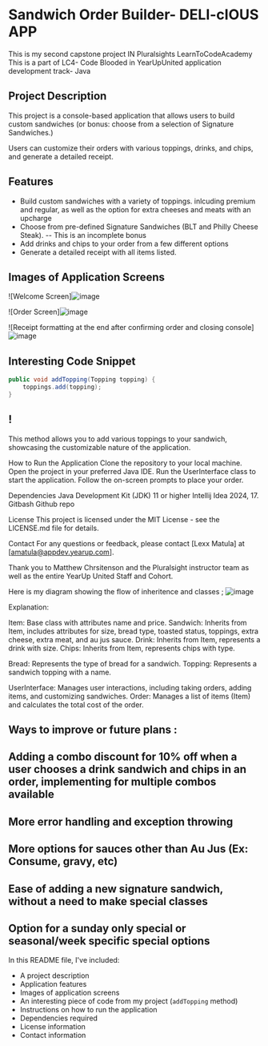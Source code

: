 # Sandwich Order Builder- DELI-cIOUS APP

This is my second capstone project IN Pluralsights LearnToCodeAcademy 
This is a part of LC4- Code Blooded in YearUpUnited application development track- Java

## Project Description
This project is a console-based application that allows users to build custom sandwiches (or bonus: choose from a selection of Signature Sandwiches.)

Users can customize their orders with various toppings, drinks, and chips, and generate a detailed receipt.

## Features
- Build custom sandwiches with a variety of toppings. inlcuding premium and regular, as well as the option for extra cheeses and meats with an upcharge 
- Choose from pre-defined Signature Sandwiches (BLT and Philly Cheese Steak). -- This is an incomplete bonus
- Add drinks and chips to your order from a few different options
- Generate a detailed receipt with all items listed.

## Images of Application Screens
![Welcome Screen]![image](https://github.com/user-attachments/assets/c56f05f9-5b08-41c2-bff6-af59e84b532d)



![Order Screen]![image](https://github.com/user-attachments/assets/2af01713-0052-470b-9205-45b4ab7845ff)


![Receipt formatting at the end after confirming order and closing console]![image](https://github.com/user-attachments/assets/7f640793-7c1d-48e2-9826-f22093b45038)


## Interesting Code Snippet
```java
public void addTopping(Topping topping) {
    toppings.add(topping);
}
```
## !
This method allows you to add various toppings to your sandwich, showcasing the customizable nature of the application.

How to Run the Application
Clone the repository to your local machine.
Open the project in your preferred Java IDE.
Run the UserInterface class to start the application.
Follow the on-screen prompts to place your order.

Dependencies
Java Development Kit (JDK) 11 or higher
Intellij Idea 2024, 17.
Gitbash
Github repo

License
This project is licensed under the MIT License - see the LICENSE.md file for details.

Contact
For any questions or feedback, please contact [Lexx Matula] at [amatula@appdev.yearup.com].

Thank you to Matthew Chrsitenson and the Pluralsight instructor team as well as the entire YearUp United Staff and Cohort.


Here is my diagram showing the flow of inheritence and classes ;
![image](https://github.com/user-attachments/assets/d5cacd9b-d2d9-4101-b39a-25821a3c15c1)

Explanation: 

Item: Base class with attributes name and price.
Sandwich: Inherits from Item, includes attributes for size, bread type, toasted status, toppings, extra cheese, extra meat, and au jus sauce.
Drink: Inherits from Item, represents a drink with size.
Chips: Inherits from Item, represents chips with type.

Bread: Represents the type of bread for a sandwich.
Topping: Represents a sandwich topping with a name.

UserInterface: Manages user interactions, including taking orders, adding items, and customizing sandwiches.
Order: Manages a list of items (Item) and calculates the total cost of the order.


## Ways to improve or future plans :

## Adding a combo discount for 10% off when a user chooses a drink sandwich and chips in an order, implementing for multiple combos available
## More error handling and exception throwing 
## More options for sauces other than Au Jus (Ex: Consume, gravy, etc)
## Ease of adding a new signature sandwich, without a need to make special classes
## Option for a sunday only special or seasonal/week specific special options 



In this README file, I've included:
- A project description
- Application features
- Images of application screens
- An interesting piece of code from my project (`addTopping` method)
- Instructions on how to run the application
- Dependencies required
- License information
- Contact information
